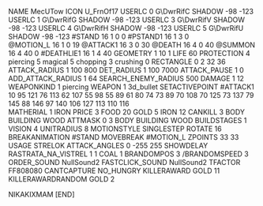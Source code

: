 NAME MecUTow
ICON 			U_FrnOf17
USERLC 			0 G\DwrRifC SHADOW -98 -123
USERLC 			1 G\DwrRifG SHADOW -98 -123
USERLC 			3 G\DwrRifV SHADOW -98 -123
USERLC 			4 G\DwrRifH SHADOW -98 -123
USERLC 			5 G\DwrRifU SHADOW -98 -123
#STAND     		16 1 0 0
#PSTAND1                16 1 3 0  
@MOTION_L  		16 1 0 19
@ATTACK1		16 3 0 30
@DEATH     		16 4 0 40
@SUMMON     		16 4 40 0 
#DEATHLIE1 		16 1 4 40
GEOMETRY 		1 10 1
LIFE     		60
PROTECTION 		4 piercing 5 magical 5 chopping 3 crushing 0
RECTANGLE 		0 2 32 36
ATTACK_RADIUS 		1 100 800
DET_RADIUS 		1 100 7000
ATTACK_PAUSE 		1 0
ADD_ATTACK_RADIUS 	1 64
SEARCH_ENEMY_RADIUS 	500
DAMAGE			1 12
WEAPONKIND 		1 piercing
WEAPON                  1 3d_bullet
SETACTIVEPOINT		#ATTACK1 10 95 121 76 113 62 107 55 98 55 89 61 80 74 73 89 70 108 70 125 73 137 79 145 88 146 97 140 106 127 113 110 116  
MATHERIAL 		1 IRON
PRICE 			3 FOOD 20 GOLD 5 IRON 12
CANKILL 3 BODY BUILDING WOOD
ATTMASK 0 3 BODY BUILDING WOOD
BUILDSTAGES 		1
VISION 			4
UNITRADIUS 		8
MOTIONSTYLE 		SINGLESTEP
ROTATE 			16
BREAKANIMATION 		#STAND
MOVEBREAK 		#MOTION_L
ZPOINTS			33 33
USAGE STRELOK
ATTACK_ANGLES		0 -255 255
SHOWDELAY
RASTRATA_NA_VISTREL 1 1 COAL 1
BRANDOMPOS 3
/BRANDOMSPEED 3
ORDER_SOUND NullSound2
FASTCLICK_SOUND NullSound2
TFACTOR FF808080
CANTCAPTURE
NO_HUNGRY
KILLERAWARD             GOLD 11
KILLERAWARDRANDOM       GOLD 2

NIKAKIXMAM
[END]
